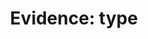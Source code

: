 ---
title: 'Evidence: type'
field: 'is.evidenceType'
slug: 'resource-description-evidence-type'
description: 'select from control list'
required: False
vocabulary: 'resource-description-evidence-type.txt'
policy: 'Controlled value. Single select from control list.'
---